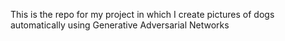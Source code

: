 This is the repo for my project in which I create pictures of dogs automatically using Generative Adversarial Networks
